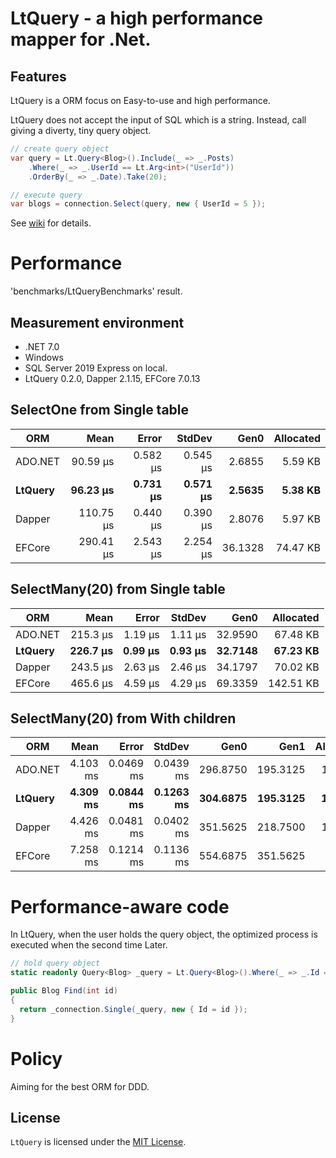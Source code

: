 # LtQuery - a high performance mapper for .Net.

## Features

LtQuery is a ORM focus on Easy-to-use and high performance. 

LtQuery does not accept the input of SQL which is a string.
Instead, call giving a diverty, tiny query object.

```csharp
// create query object
var query = Lt.Query<Blog>().Include(_ => _.Posts)
	.Where(_ => _.UserId == Lt.Arg<int>("UserId"))
	.OrderBy(_ => _.Date).Take(20);

// execute query
var blogs = connection.Select(query, new { UserId = 5 });
```
See [wiki](https://github.com/SaikiMikami/LtQuery/wiki/LtQuery) for details.


# Performance

'benchmarks/LtQueryBenchmarks' result. 

## Measurement environment
- .NET 7.0
- Windows
- SQL Server 2019 Express on local.
- LtQuery 0.2.0, Dapper 2.1.15, EFCore 7.0.13

## SelectOne from Single table

| ORM  | Mean      | Error    | StdDev   | Gen0    | Allocated |
|-------- |----------:|---------:|---------:|--------:|----------:|
| ADO.NET |  90.59 μs | 0.582 μs | 0.545 μs |  2.6855 |   5.59 KB |
| **LtQuery** |  **96.23 μs** | **0.731 μs** | **0.571 μs** |  **2.5635** |   **5.38 KB** |
| Dapper  | 110.75 μs | 0.440 μs | 0.390 μs |  2.8076 |   5.97 KB |
| EFCore  | 290.41 μs | 2.543 μs | 2.254 μs | 36.1328 |  74.47 KB |

## SelectMany(20) from Single table

| ORM  | Mean     | Error   | StdDev  | Gen0    | Allocated |
|-------- |---------:|--------:|--------:|--------:|----------:|
| ADO.NET | 215.3 μs | 1.19 μs | 1.11 μs | 32.9590 |  67.48 KB |
| **LtQuery** | **226.7 μs** | **0.99 μs** | **0.93 μs** | **32.7148** |  **67.23 KB** |
| Dapper  | 243.5 μs | 2.63 μs | 2.46 μs | 34.1797 |  70.02 KB |
| EFCore  | 465.6 μs | 4.59 μs | 4.29 μs | 69.3359 | 142.51 KB |

## SelectMany(20) from With children

| ORM  | Mean     | Error     | StdDev    | Gen0     | Gen1     | Allocated |
|-------- |---------:|----------:|----------:|---------:|---------:|----------:|
| ADO.NET | 4.103 ms | 0.0469 ms | 0.0439 ms | 296.8750 | 195.3125 |   1.44 MB |
| **LtQuery** | **4.309 ms** | **0.0844 ms** | **0.1263 ms** | **304.6875** | **195.3125** |   **1.44 MB** |
| Dapper  | 4.426 ms | 0.0481 ms | 0.0402 ms | 351.5625 | 218.7500 |   1.62 MB |
| EFCore  | 7.258 ms | 0.1214 ms | 0.1136 ms | 554.6875 | 351.5625 |    2.6 MB |

# Performance-aware code
In LtQuery, when the user holds the query object, 
the optimized process is executed when the second time Later.

```csharp
// hold query object
static readonly Query<Blog> _query = Lt.Query<Blog>().Where(_ => _.Id == Lt.Arg<int>()).ToImmutable();

public Blog Find(int id)
{
  return _connection.Single(_query, new { Id = id });
}
```

# Policy
Aiming for the best ORM for DDD.

## License

`LtQuery` is licensed under the [MIT License](LICENSE).
